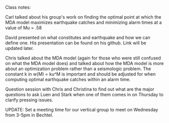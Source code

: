 Class notes:

Carl talked about his group's work on finding the optimal point at which the MDA model maximizes earthquake 
catches and minimizing alarm times at a value of Mu = .58


David presented on what constitutes and earthquake and how we can define one. His presentation can be found on his github.
Link will be updated later.

Chris talked about the MDA model (again for those who were still confused on what the MDA model does) and
talked about how the MDA model is more about an optimization problem rather than a seismologic problem. The constant
k in w(M) = ku^M is important and should be adjusted for when computing optimal earthquake catches within an alarm time.


Question session with Chris and Christina to find out what are the major questions to ask Luen and Stark when one of them
comes in on Thursday to clarify pressing issues.


UPDATE: Set a meeting time for our vertical group to meet on Wednesday from 3-5pm in Bechtel.
